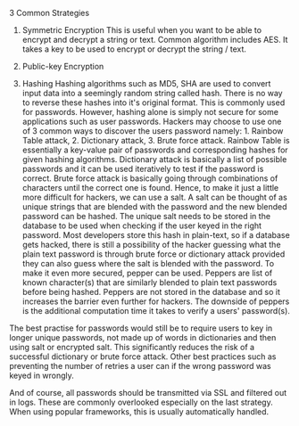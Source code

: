 3 Common Strategies

1. Symmetric Encryption
This is useful when you want to be able to encrypt and decrypt a string or text. Common algorithm includes AES. It takes a key to be used to encrypt or decrypt the string / text.

2. Public-key Encryption

3. Hashing
Hashing algorithms such as MD5, SHA are used to convert input data into a seemingly random string called hash. There is no way to reverse these hashes into it's original format. This is commonly used for passwords. However, hashing alone is simply not secure for some applications such as user passwords. Hackers may choose to use one of 3 common ways to discover the users password namely: 1. Rainbow Table attack, 2. Dictionary attack, 3. Brute force attack.
Rainbow Table is essentially a key-value pair of passwords and corresponding hashes for given hashing algorithms.
Dictionary attack is basically a list of possible passwords and it can be used iteratively to test if the password is correct.
Brute force attack is basically going through combinations of characters until the correct one is found.
Hence, to make it just a little more difficult for hackers, we can use a salt. A salt can be thought of as unique strings that are blended with the password and the new blended password can be hashed. The unique salt needs to be stored in the database to be used when checking if the user keyed in the right password. Most developers store this hash in plain-text, so if a database gets hacked, there is still a possibility of the hacker guessing what the plain text password is through brute force or dictionary attack provided they can also guess where the salt is blended with the password. To make it even more secured, pepper can be used. Peppers are list of known character(s) that are similarly blended to plain text passwords before being hashed. Peppers are not stored in the database and so it increases the barrier even further for hackers. The downside of peppers is the additional computation time it takes to verify a users' password(s).

The best practise for passwords would still be to require users to key in longer unique passwords, not made up of words in dictionaries and then using salt or encrypted salt. This significantly reduces the risk of a successful dictionary or brute force attack. Other best practices such as preventing the number of retries a user can if the wrong password was keyed in wrongly.

And of course, all passwords should be transmitted via SSL and filtered out in logs. These are commonly overlooked especially on the last strategy. When using popular frameworks, this is usually automatically handled.